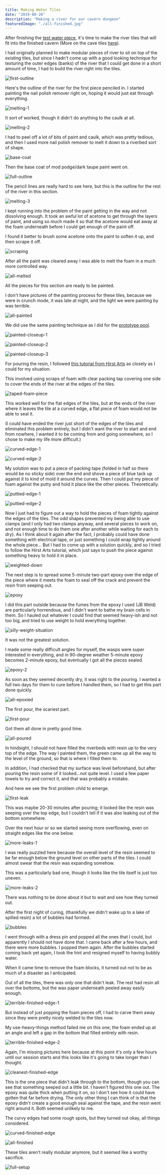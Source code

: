```yaml
---
title: Making Water Tiles
date: "2019-08-26"
description: "Making a river for our cavern dungeon"
featuredImage: "./all-finished.jpg"
---
```


After finishing the [test water piece](../first-water-effects-prototype), it's time to make the river tiles that will fit into the finished cavern (More on the cave tiles [here](./cave-tile-system)).

I had originally planned to make modular pieces of river to sit on top of the existing tiles, but since I hadn't come up with a good looking technique for texturing the outer edges (banks) of the river that I could get done in a short amount of time, I had to build the river right into the tiles.

![first-outline](first-outline.jpg)

Here's the outline of the river for the first piece penciled in. I started painting the nail polish remover right on, hoping it would just eat through everything.

![melting-1](melting-1.jpg)

It sort of worked, though it didn't do anything to the caulk at all.

![melting-2](melting-2.jpg)

I had to peel off a lot of bits of paint and caulk, which was pretty tedious, and then I used more nail polish remover to melt it down to a riverbed sort of shape.

![base-coat](base-coat.jpg)

Then the base coat of mod podge/dark taupe paint went on.

![full-outline](full-outline.jpg)

The pencil lines are really hard to see here, but this is the outline for the rest of the river in this section.

![melting-3](melting-3.jpg)

I kept running into the problem of the paint getting in the way and not dissolving enough. It took an awful lot of acetone to get through the layers of paint, and using so much made it so that the acetone would eat away at the foam underneath before I could get enough of the paint off.

I found it better to brush some acetone onto the paint to soften it up, and then scrape it off.

![scraping](scraping.jpg)

After all the paint was cleared away I was able to melt the foam in a much more controlled way.

![all-melted](all-melted.jpg)

All the pieces for this section are ready to be painted.

I don't have pictures of the painting process for these tiles, because we were in crunch mode, it was late at night, and the light we were painting by was terrible.

![all-painted](all-painted.jpg)

We did use the same painting technique as I did for the [prototype pool](./water-effects-prototype).

![painted-closeup-1](painted-closeup-1.jpg)

![painted-closeup-2](painted-closeup-2.jpg)

![painted-closeup-3](painted-closeup-3.jpg)

For pouring the resin, I followed [this tutorial from Hirst Arts](http://www.hirstarts.com/tips17/tips17.html#plan) as closely as I could for my situation.

This involved using scraps of foam with clear packing tap covering one side to cover the ends of the river at the edges of the tiles.

![taped-foam-piece](taped-foam-piece.jpg)

This worked well for the flat edges of the tiles, but at the ends of the river where it leaves the tile at a curved edge, a flat piece of foam would not be able to seal it.

(I could have ended the river just short of the edges of the tiles and eliminated this problem entirely, but I didn't want the river to start and end from nowhere, I wanted it to be coming from and going somewhere, so I chose to make my life more difficult.)

![curved-edge-1](curved-edge-1.jpg)

![curved-edge-2](curved-edge-2.jpg)

My solution was to put a piece of packing tape (folded in half so there would be no sticky side) over the end and shove a piece of blue tack up against it to kind of mold it around the curves. Then I could put my piece of foam against the putty and hold it place like the other pieces. Theoretically.

![puttied-edge-1](puttied-edge-1.jpg)

![puttied-edge-2](puttied-edge-2.jpg)

Now I just had to figure out a way to hold the pieces of foam tightly against the edges of the tiles. The odd shapes prevented my being able to use clamps (and I only had two clamps anyway, and several pieces to work on, and not enough time to do them one after another while waiting for each to dry). As I think about it again after the fact, I probably could have done something with electrical tape, or just something I could wrap tightly around the whole piece... But I had to come up with a solution quickly, and so I tried to follow the Hirst Arts tutorial, which just says to push the piece against something heavy to hold it in place.

![weighted-down](weighted-down.jpg)

The next step is to spread some 5-minute two-part epoxy over the edge of the piece where it meets the foam to seal off the crack and prevent the resin from seeping out.

![epoxy](epoxy.jpg)

I did this part outside because the fumes from the epoxy I used (JB Weld) are particularly horrendous, and I didn't want to bathe my brain cells in them. So I hauled out whatever I could find that seemed heavy-ish and not too big, and tried to use weight to hold everything together.

![silly-weight-situation](silly-weight-situation.jpg)

It was not the greatest solution.

I made some really difficult angles for myself, the wasps were super interested in everything, and in 90-degree weather 5-minute epoxy becomes 2-minute epoxy, but eventually I got all the pieces sealed.

![epoxy-2](epoxy-2.jpg)

As soon as they seemed decently dry, it was right to the pouring. I wanted a full two days for them to cure before I handled them, so I had to get this part done quickly.

![all-epoxied](all-epoxied.jpg)

The first pour, the scariest part.

![first-pour](first-pour.jpg)

Got them all done in pretty good time.

![all-poured](all-poured.jpg)

In hindsight, I should not have filled the riverbeds with resin up to the very top of the edge. The way I painted them, the green came up all the way to the level of the ground, so that is where I filled them to.

In addition, I had checked that my surface was level beforehand, but after pouring the resin some of it looked...not quite level. I used a few paper towels to try and correct it, and that was probably a mistake.

And here we see the first problem child to emerge.

![first-leak](first-leak.jpg)

This was maybe 20-30 minutes after pouring; it looked like the resin was seeping over the top edge, but I couldn't tell if it was also leaking out of the bottom somewhere.

Over the next hour or so we started seeing more overflowing, even on straight edges like the one below.

![more-leaks-1](more-leaks-1.jpg)

I was really puzzled here because the overall level of the resin seemed to be far enough below the ground level on other parts of the tiles. I could almost swear that the resin was expanding somehow.

This was a particularly bad one, though it looks like the tile itself is just too uneven.

![more-leaks-2](more-leaks-2.jpg)

There was nothing to be done about it but to wait and see how they turned out.

After the first night of curing, (thankfully we didn't wake up to a lake of spilled resin) a lot of bubbles had formed.

![bubbles](bubbles.jpg)

I went through with a dress pin and popped all the ones that I could, but apparently I should not have done that. I came back after a few hours, and there were more bubbles. I popped them again. After the bubbles started coming back yet again, I took the hint and resigned myself to having bubbly water.

When it came time to remove the foam blocks, it turned out not to be as much of a disaster as I anticipated.

Out of all the tiles, there was only one that didn't leak. The rest had resin all over the bottoms, but the wax paper underneath peeled away easily enough.

![terrible-finished-edge-1](terrible-finished-edge-1.jpg)

But instead of just popping the foam pieces off, I had to carve them away since they were pretty nicely welded to the tiles now.

My use-heavy-things method failed me on this one; the foam ended up at an angle and left a gap in the bottom that filled entirely with resin.

![terrible-finished-edge-2](terrible-finished-edge-2.jpg)

Again, I'm missing pictures here because at this point it's only a few hours until our session starts and this looks like it's going to take longer than I thought.

![cleanest-finished-edge](cleanest-finished-edge.jpg)

This is the one piece that didn't leak through to the bottom, though you can see that something seeped out a little bit. I haven't figured this one out. The epoxy was quite thick when putting it on, so I don't see how it could have gotten that far before drying. The only other thing I can think of is that the epoxy didn't create a good enough seal against the tape, and the resin went right around it. Both seemed unlikely to me.

The curvy edges had some rough spots, but they turned out okay, all things considered.

![curved-finished-edge](curved-finished-edge.jpg)

![all-finished](all-finished.jpg)

These tiles aren't really modular anymore, but it seemed like a worthy sacrifice.

![full-setup](full-setup.jpg)
